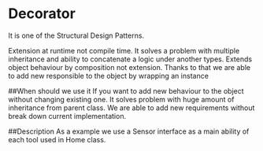 # Decorator
It is one of the Structural Design Patterns.

Extension at runtime not compile time. It solves a problem with multiple inheritance and ability to concatenate a logic under another types.
Extends object behaviour by composition not extension. Thanks to that we are able to add new responsible to the object by wrapping an instance

##When should we use it
If you want to add new behaviour to the object without changing existing one.
It solves problem with huge amount of inheritance from parent class. We are able to add new requirements without break down current implementation.

##Description
As a example we use a Sensor interface as a main ability of each tool used in Home class.

